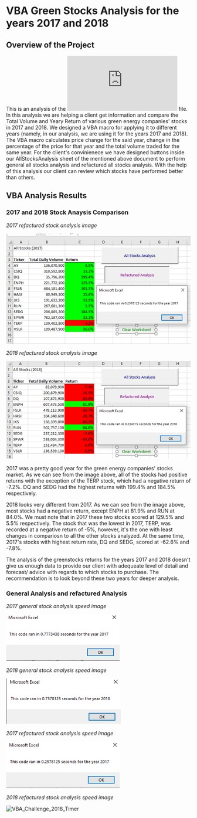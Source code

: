 # VBA Green Stocks Analysis for the years 2017 and 2018

## Overview of the Project 

This is an analysis of the ![VBA_Challenge](https://github.com/TamaraGR/stock-analysis/blob/main/VBA_Challenge.xlsm) file. In this analysis we are helping a client get information and compare the Total Volume and Yeary Return of various green energy companies' stocks in 2017 and 2018. We designed a VBA macro for applying it to different years (namely, in our analysis, we are using it for the years 2017 and 2018). The VBA macro calculates price change for the said year, change in the percentage of the price for that year and the total volume traded for the same year. For the client's convinienece we have designed buttons inside our AllStocksAnalysis sheet of the mentioned above document to perform general all stocks analysis and refactured all stocks analysis. With the help of this analysis our client can review which stocks have performed better than others. 

## VBA Analysis Results 

### 2017 and 2018 Stock Anaysis Comparison 

*2017 refactured stock analysis image*

![VBA_Challenge_2017](https://github.com/TamaraGR/stock-analysis/blob/main/VBA_Challenge_2017.png)

*2018 refactured stock analysis image*

![VBA_Challenge_2018](https://github.com/TamaraGR/stock-analysis/blob/main/VBA_Challenge_2018.png)

2017 was a pretty good year for the green energy companies' stocks market. As we can see from the image above, all of the stocks had positive returns with the exception of the TERP stock, which had a negative return of -7.2%. DQ and SEDG had the highest returns with 199.4% and 184.5% respectively. 

2018 looks very different from 2017. As we can see from the image above, most stocks had a negative return, except ENPH at 81.9% and RUN at 84.0%. We must note that in 2017 these two stocks scored at 129.5% and 5.5% respectively. The stock that was the lowest in 2017, TERP, was recorded at a negative return of -5%, however, it's the one with least changes in compariosn to all the other stocks analyzed. At the same time, 2017's stocks with highest return rate, DQ and SEDG, scored at -62.6% and -7.8%. 

The analysis of the greenstocks returns for the years 2017 and 2018 doesn't give us enough data to provide our client with adequeate level of detail and forecast/ advice with regards to which stocks to purchase. The recommendation is to look beyond these two years for deeper analysis. 

### General Analysis and refactured Analysis 

*2017 general stock analysis speed image*

![AllStockAnalysis_2017_Timer](https://github.com/TamaraGR/stock-analysis/blob/main/AllStocksAnalysis_2017_timer.png)

*2018 general stock analysis speed image*

![AllStockAnalysis_2018_Timer](https://github.com/TamaraGR/stock-analysis/blob/main/AllStocksAnalysis_2018_timer.png)

*2017 refactured stock analysis speed image*

![VBA_Challenge_2017_Timer](https://github.com/TamaraGR/stock-analysis/blob/main/VBA_Challenge_2017_timer.png)

*2018 refactured stock analysis speed image*

![VBA_Challenge_2018_Timer](https://github.com/TamaraGR/stock-analysis/blob/main/VBA_Challenge_2018%_timer.png)

